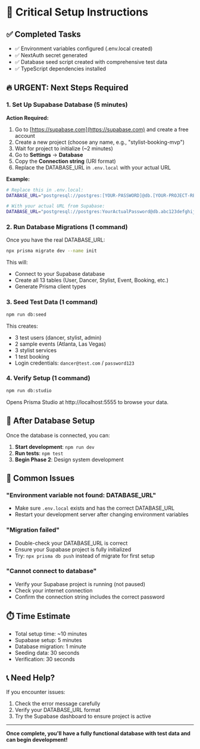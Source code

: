 # 🚀 Critical Setup Instructions

## ✅ Completed Tasks

- ✅ Environment variables configured (.env.local created)
- ✅ NextAuth secret generated
- ✅ Database seed script created with comprehensive test data
- ✅ TypeScript dependencies installed

## 🔥 URGENT: Next Steps Required

### 1. Set Up Supabase Database (5 minutes)

**Action Required:**

1. Go to [https://supabase.com](https://supabase.com) and create a free account
2. Create a new project (choose any name, e.g., "stylist-booking-mvp")
3. Wait for project to initialize (~2 minutes)
4. Go to **Settings** → **Database**
5. Copy the **Connection string** (URI format)
6. Replace the DATABASE_URL in `.env.local` with your actual URL

**Example:**

```bash
# Replace this in .env.local:
DATABASE_URL="postgresql://postgres:[YOUR-PASSWORD]@db.[YOUR-PROJECT-REF].supabase.co:5432/postgres"

# With your actual URL from Supabase:
DATABASE_URL="postgresql://postgres:YourActualPassword@db.abc123defghijk.supabase.co:5432/postgres"
```

### 2. Run Database Migrations (1 command)

Once you have the real DATABASE_URL:

```bash
npx prisma migrate dev --name init
```

This will:

- Connect to your Supabase database
- Create all 13 tables (User, Dancer, Stylist, Event, Booking, etc.)
- Generate Prisma client types

### 3. Seed Test Data (1 command)

```bash
npm run db:seed
```

This creates:

- 3 test users (dancer, stylist, admin)
- 2 sample events (Atlanta, Las Vegas)
- 3 stylist services
- 1 test booking
- Login credentials: `dancer@test.com` / `password123`

### 4. Verify Setup (1 command)

```bash
npm run db:studio
```

Opens Prisma Studio at http://localhost:5555 to browse your data.

## 🎯 After Database Setup

Once the database is connected, you can:

1. **Start development**: `npm run dev`
2. **Run tests**: `npm test`
3. **Begin Phase 2**: Design system development

## 🚨 Common Issues

### "Environment variable not found: DATABASE_URL"

- Make sure `.env.local` exists and has the correct DATABASE_URL
- Restart your development server after changing environment variables

### "Migration failed"

- Double-check your DATABASE_URL is correct
- Ensure your Supabase project is fully initialized
- Try: `npx prisma db push` instead of migrate for first setup

### "Cannot connect to database"

- Verify your Supabase project is running (not paused)
- Check your internet connection
- Confirm the connection string includes the correct password

## ⏱️ Time Estimate

- Total setup time: ~10 minutes
- Supabase setup: 5 minutes
- Database migration: 1 minute
- Seeding data: 30 seconds
- Verification: 30 seconds

## 📞 Need Help?

If you encounter issues:

1. Check the error message carefully
2. Verify your DATABASE_URL format
3. Try the Supabase dashboard to ensure project is active

---

**Once complete, you'll have a fully functional database with test data and can begin development!**
